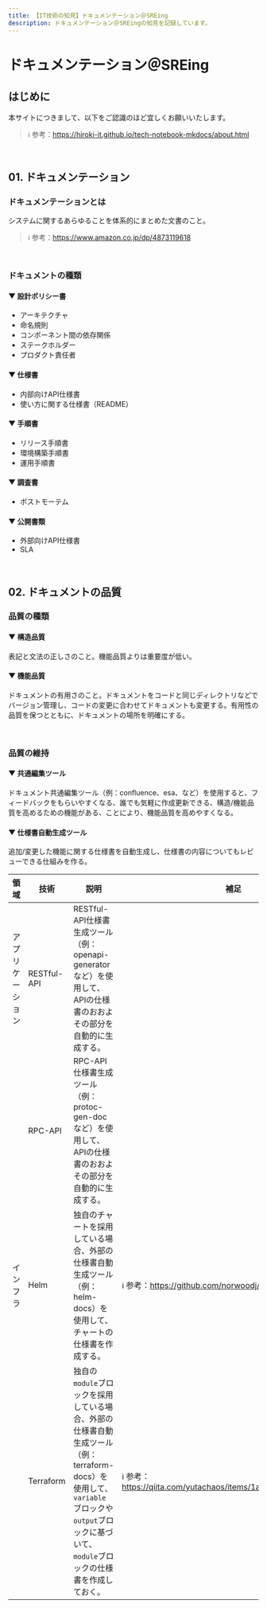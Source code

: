 ```yaml
---
title: 【IT技術の知見】ドキュメンテーション＠SREing
description: ドキュメンテーション＠SREingの知見を記録しています。
---
```


# ドキュメンテーション＠SREing

## はじめに

本サイトにつきまして、以下をご認識のほど宜しくお願いいたします。

> ℹ️ 参考：https://hiroki-it.github.io/tech-notebook-mkdocs/about.html

<br>

## 01. ドキュメンテーション

### ドキュメンテーションとは

システムに関するあらゆることを体系的にまとめた文書のこと。

> ℹ️ 参考：https://www.amazon.co.jp/dp/4873119618

<br>

### ドキュメントの種類

#### ▼ 設計ポリシー書

- アーキテクチャ
- 命名規則
- コンポーネント間の依存関係
- ステークホルダー
- プロダクト責任者

#### ▼ 仕様書

- 内部向けAPI仕様書
- 使い方に関する仕様書（README）

#### ▼ 手順書

- リリース手順書
- 環境構築手順書
- 運用手順書

#### ▼ 調査書

- ポストモーテム

#### ▼ 公開書類

- 外部向けAPI仕様書
- SLA

<br>

## 02. ドキュメントの品質

### 品質の種類

#### ▼ 構造品質

表記と文法の正しさのこと。機能品質よりは重要度が低い。

#### ▼ 機能品質

ドキュメントの有用さのこと。ドキュメントをコードと同じディレクトリなどでバージョン管理し、コードの変更に合わせてドキュメントも変更する。有用性の品質を保つとともに、ドキュメントの場所を明確にする。

<br>

### 品質の維持

#### ▼ 共通編集ツール

ドキュメント共通編集ツール（例：confluence、esa、など）を使用すると、フィードバックをもらいやすくなる、誰でも気軽に作成更新できる、構造/機能品質を高めるための機能がある、ことにより、機能品質を高めやすくなる。

#### ▼ 仕様書自動生成ツール

追加/変更した機能に関する仕様書を自動生成し、仕様書の内容についてもレビューできる仕組みを作る。

| 領域             | 技術        | 説明                                                         | 補足                                                         |
| ---------------- | ----------- | ------------------------------------------------------------ | ------------------------------------------------------------ |
| アプリケーション | RESTful-API | RESTful-API仕様書生成ツール（例：openapi-generatorなど）を使用して、APIの仕様書のおおよその部分を自動的に生成する。 |                                                              |
|                  | RPC-API     | RPC-API仕様書生成ツール（例：protoc-gen-docなど）を使用して、APIの仕様書のおおよその部分を自動的に生成する。 |                                                              |
| インフラ         | Helm        | 独自のチャートを採用している場合、外部の仕様書自動生成ツール（例：helm-docs）を使用して、チャートの仕様書を作成する。 | ℹ️ 参考：https://github.com/norwoodj/helm-docs                |
|                  | Terraform   | 独自の```module```ブロックを採用している場合、外部の仕様書自動生成ツール（例：terraform-docs）を使用して、```variable```ブロックや```output```ブロックに基づいて、```module```ブロックの仕様書を作成しておく。 | ℹ️ 参考：https://qiita.com/yutachaos/items/1a7f5a93ceaf972c76c6 |

<br>
